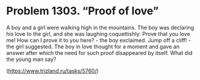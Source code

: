 # Problem 1303. “Proof of love”

A boy and a girl were walking high in the mountains. The boy was declaring his love to the girl, and she was laughing coquettishly: Prove that you love me! How can I prove it to you here? - the boy exclaimed. Jump off a cliff! - the girl suggested. The boy in love thought for a moment and gave an answer after which the need for such proof disappeared by itself. What did the young man say?

(https://www.trizland.ru/tasks/5760/)